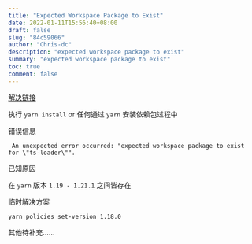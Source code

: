 ```yaml
---
title: "Expected Workspace Package to Exist"
date: 2022-01-11T15:56:40+08:00
draft: false
slug: "84c59066"
author: "Chris-dc"
description: "expected workspace package to exist"
summary: "expected workspace package to exist"
toc: true
comment: false
---
```




[解决链接](https://github.com/yarnpkg/yarn/issues/7807)



执行 `yarn install` or 任何通过 `yarn` 安装依赖包过程中



错误信息

```shell
 An unexpected error occurred: "expected workspace package to exist for \"ts-loader\"".
```



已知原因

在 `yarn` 版本 `1.19 - 1.21.1` 之间皆存在



临时解决方案

```shell
yarn policies set-version 1.18.0
```





其他待补充......


